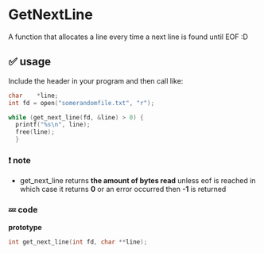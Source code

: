 # GetNextLine
A function that allocates a line every time a next line is found until EOF :D

## ✅ usage
Include the header in your program
and then call like:
```c
char	*line;
int	fd = open("somerandomfile.txt", "r");

while (get_next_line(fd, &line) > 0) {
  printf("%s\n", line);
  free(line);
  }
```

### ❗ note
- get_next_line returns **the amount of bytes read** unless eof is reached in which case it returns **0** or an error occurred then **-1** is returned

### 💤 code
**prototype**
```c
int get_next_line(int fd, char **line);
```
